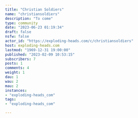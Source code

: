 ```yaml
---
title: "Christian Soldiers" 
name: "christiansoldiers"
description: "To come"
type: community
date: "2023-06-23 01:19:34"
draft: false
nsfw: false
actor_id: "https://exploding-heads.com/c/christiansoldiers"
host: exploding-heads.com
lastmod: "1969-12-31 19:00:00"
published: "2023-02-09 10:53:15"
subscribers: 7
posts: 1
comments: 4
weight: 1
dau: 1
wau: 2
mau: 2
instances:
- "exploding-heads_com"
tags: 
- "exploding-heads_com"

---
```


